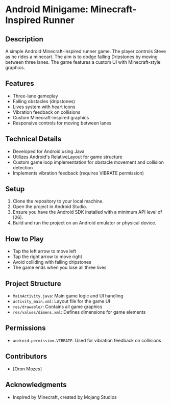 # Android Minigame: Minecraft-Inspired Runner

## Description
A simple Android Minecraft-inspired runner game.
The player controls Steve as he rides a minecart. The aim is to dodge falling Dripstones by moving between three lanes.
The game features a custom UI with Minecraft-style graphics.

## Features
- Three-lane gameplay
- Falling obstacles (dripstones)
- Lives system with heart icons
- Vibration feedback on collisions
- Custom Minecraft-inspired graphics
- Responsive controls for moving between lanes

## Technical Details
- Developed for Android using Java
- Utilizes Android's RelativeLayout for game structure
- Custom game loop implementation for obstacle movement and collision detection
- Implements vibration feedback (requires VIBRATE permission)

## Setup
1. Clone the repository to your local machine.
2. Open the project in Android Studio.
3. Ensure you have the Android SDK installed with a minimum API level of [26].
4. Build and run the project on an Android emulator or physical device.

## How to Play
- Tap the left arrow to move left
- Tap the right arrow to move right
- Avoid colliding with falling dripstones
- The game ends when you lose all three lives

## Project Structure
- `MainActivity.java`: Main game logic and UI handling
- `activity_main.xml`: Layout file for the game UI
- `res/drawable/`: Contains all game graphics
- `res/values/dimens.xml`: Defines dimensions for game elements

## Permissions
- `android.permission.VIBRATE`: Used for vibration feedback on collisions

## Contributors
- [Oron Mozes]

## Acknowledgments
- Inspired by Minecraft, created by Mojang Studios
